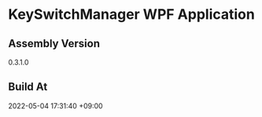 KeySwitchManager WPF Application
==============================

## Assembly Version

0.3.1.0

## Build At

2022-05-04 17:31:40 +09:00
